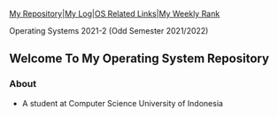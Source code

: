 [My Repository](https://github.com/athaqilmakarim/os212)|[My Log](https://athaqilmakarim.github.io/os212/TXT/mylog.txt)|[OS Related Links](links.md)|[My Weekly Rank](https://athaqilmakarim.github.io/os212/TXT/myrank.txt)


Operating Systems 2021-2 (Odd Semester 2021/2022)

## Welcome To My Operating System Repository
### About ###
* A student at Computer Science University of Indonesia
